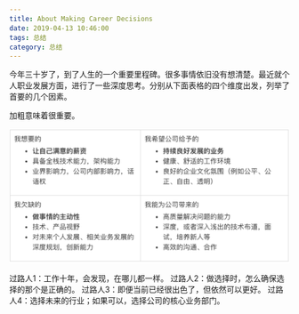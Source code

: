 ```yaml
---
title: About Making Career Decisions
date: 2019-04-13 10:46:00
tags: 总结
category: 总结
---
```


今年三十岁了，到了人生的一个重要里程碑。很多事情依旧没有想清楚。最近就个人职业发展方面，进行了一些深度思考。分别从下面表格的四个维度出发，列举了首要的几个因素。

加粗意味着很重要。

<img src="/images/2019/04/about-making-career-choices.png" style="width: 700px;">

过路人1：工作十年，会发现，在哪儿都一样。
过路人2：做选择时，怎么确保选择的那个是正确的。
过路人3：即便当前已经很出色了，但依然可以更好。
过路人4：选择未来的行业；如果可以，选择公司的核心业务部门。
